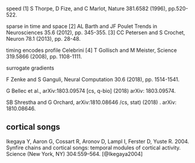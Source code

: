 



speed
(1] S Thorpe, D Fize, and C Marlot, Nature 381.6582 (1996), pp.520-522.

sparse in time and space
[2] AL Barth and JF Poulet
Trends in Neurosciences 35.6 (2012), pp. 345-355. [3] CC Petersen and S Crochet, Neuron 78.1 (2013), pp. 28-48.

timing encodes profile
Celebrini
[4] T Gollisch and M Meister, Science 319.5866 (2008), pp. 1108-1111.


surrogate gradients

 F Zenke and S Ganguli, Neural Computation 30.6 (2018), pp. 1514-1541.

 G Bellec et al., arXiv:1803.09574 [cs, q-bio] (2018) arXiv: 1803.09574.

 SB Shrestha and G Orchard, arXiv:1810.08646 /cs, stat) (2018) . arXiv: 1810.08646.

## cortical songs

Ikegaya Y, Aaron G, Cossart R, Aronov D, Lampl I, Ferster D, Yuste R. 2004. Synfire chains and cortical songs: temporal modules of cortical activity. Science (New York, NY) 304:559–564. [@Ikegaya2004]
